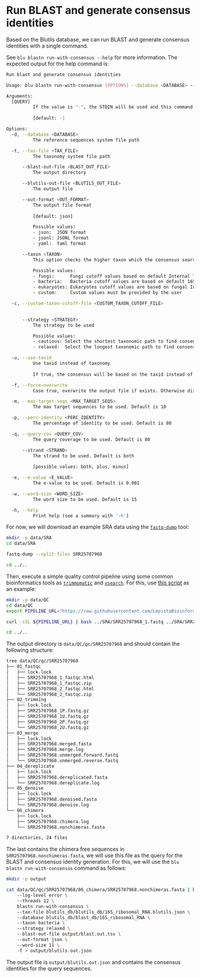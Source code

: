 # Run BLAST and generate consensus identities

Based on the Blutils database, we can run BLAST and generate consensus
identities with a single command.

See `blu blastn run-with-consensus --help` for more information. The expected
output for the help command is:

```bash
Run blast and generate consensus identities

Usage: blu blastn run-with-consensus [OPTIONS] --database <DATABASE> --tax-file <TAX_FILE> --blast-out-file <BLAST_OUT_FILE> --taxon <TAXON> --strategy <STRATEGY> [QUERY]

Arguments:
  [QUERY]
          If the value is "-", the STDIN will be used and this command will expect to receive the blutils output from the STDIN
          
          [default: -]

Options:
  -d, --database <DATABASE>
          The reference sequences system file path

  -t, --tax-file <TAX_FILE>
          The taxonomy system file path

      --blast-out-file <BLAST_OUT_FILE>
          The output directory

      --blutils-out-file <BLUTILS_OUT_FILE>
          The output file

      --out-format <OUT_FORMAT>
          The output file format
          
          [default: json]

          Possible values:
          - json:  JSON format
          - jsonl: JSONL format
          - yaml:  Yaml format

      --taxon <TAXON>
          This option checks the higher taxon which the consensus search should be based

          Possible values:
          - fungi:      Fungi cutoff values based on default Internal Transcribed Spacer (ITS) cutoffs
          - bacteria:   Bacteria cutoff values are based on default 16S rRNA cutoffs
          - eukaryotes: Eukaryotes cutoff values are based on fungal Internal Transcribed Spacer (ITS) cutoffs
          - custom:     Custom values must be provided by the user

  -c, --custom-taxon-cutoff-file <CUSTOM_TAXON_CUTOFF_FILE>
          

      --strategy <STRATEGY>
          The strategy to be used

          Possible values:
          - cautious: Select the shortest taxonomic path to find consensus from
          - relaxed:  Select the longest taxonomic path to find consensus from

  -u, --use-taxid
          Use taxid instead of taxonomy
          
          If true, the consensus will be based on the taxid instead of the taxonomy itself.

  -f, --force-overwrite
          Case true, overwrite the output file if exists. Otherwise dispatch an error if the output file exists

  -m, --max-target-seqs <MAX_TARGET_SEQS>
          The max target sequences to be used. Default is 10

  -p, --perc-identity <PERC_IDENTITY>
          The percentage of identity to be used. Default is 80

  -q, --query-cov <QUERY_COV>
          The query coverage to be used. Default is 80

      --strand <STRAND>
          The strand to be used. Default is both
          
          [possible values: both, plus, minus]

  -e, --e-value <E_VALUE>
          The e-value to be used. Default is 0.001

  -w, --word-size <WORD_SIZE>
          The word size to be used. Default is 15

  -h, --help
          Print help (see a summary with '-h')
```

For now, we will download an example SRA data using the
[`fastq-dump`](https://hpc.nih.gov/apps/sratoolkit.html) tool:

```bash
mkdir -p data/SRA
cd data/SRA

fastq-dump --split-files SRR25707968

cd ../..
```

Then, execute a simple quality control pipeline using some common bioinformatics
tools as
[`trimmomatic`](http://www.usadellab.org/cms/uploads/supplementary/Trimmomatic/TrimmomaticManual_V0.32.pdf)
and [`vsearch`](https://pubmed.ncbi.nlm.nih.gov/27781170/). For this, use [this
script](./pipelines/run_qc.sh) as an example:

```bash
mkdir -p data/QC
cd data/QC
export PIPELINE_URL="https://raw.githubusercontent.com/LepistaBioinformatics/blutils/refs/heads/main/docs/book/pipelines/run_qc.sh"

curl -sSL ${PIPELINE_URL} | bash ../SRA/SRR25707968_1.fastq ../SRA/SRR25707968_2.fastq

cd ../..
```

The output directory is `data/QC/qc/SRR25707968` and should contain the
following structure:

```bash
tree data/QC/qc/SRR25707968
├── 01_fastqc
│   ├── lock.lock
│   ├── SRR25707968_1_fastqc.html
│   ├── SRR25707968_1_fastqc.zip
│   ├── SRR25707968_2_fastqc.html
│   └── SRR25707968_2_fastqc.zip
├── 02_trimming
│   ├── lock.lock
│   ├── SRR25707968_1P.fastq.gz
│   ├── SRR25707968_1U.fastq.gz
│   ├── SRR25707968_2P.fastq.gz
│   └── SRR25707968_2U.fastq.gz
├── 03_merge
│   ├── lock.lock
│   ├── SRR25707968.merged.fasta
│   ├── SRR25707968.merge.log
│   ├── SRR25707968.unmerged.forward.fastq
│   └── SRR25707968.unmerged.reverse.fastq
├── 04_dereplicate
│   ├── lock.lock
│   ├── SRR25707968.dereplicated.fasta
│   └── SRR25707968.dereplicate.log
├── 05_denoise
│   ├── lock.lock
│   ├── SRR25707968.denoised.fasta
│   └── SRR25707968.denoise.log
└── 06_chimera
    ├── lock.lock
    ├── SRR25707968.chimera.log
    └── SRR25707968.nonchimeras.fasta

7 directories, 24 files
```

The last contains the chimera free sequences in `SRR25707968.nonchimeras.fasta`,
we will use this file as the query for the BLAST and consensus identity
generation. For this, we will use the `blu blastn run-with-consensus` command
as follows:

```bash
mkdir -p output

cat data/QC/qc/SRR25707968/06_chimera/SRR25707968.nonchimeras.fasta | blu \ 
    --log-level error \ 
    --threads 12 \ 
    blastn run-with-consensus \ 
    --tax-file blutils_db/blutils_db/16S_ribosomal_RNA.blutils.json \ 
    --database blutils_db/blast_db/16S_ribosomal_RNA \ 
    --taxon bacteria \ 
    --strategy relaxed \ 
    --blast-out-file output/blast.out.tsv \ 
    --out-format json \ 
    --word-size 11 \ 
    -f > output/blutils.out.json
```

The output file is `output/blutils.out.json` and contains the consensus
identities for the query sequences.
